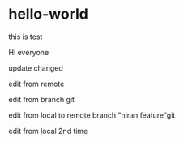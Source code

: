 # hello-world
this is test

Hi everyone

update changed

edit from remote

edit from branch git

edit from local to remote branch "niran feature"git 

edit from local 2nd time